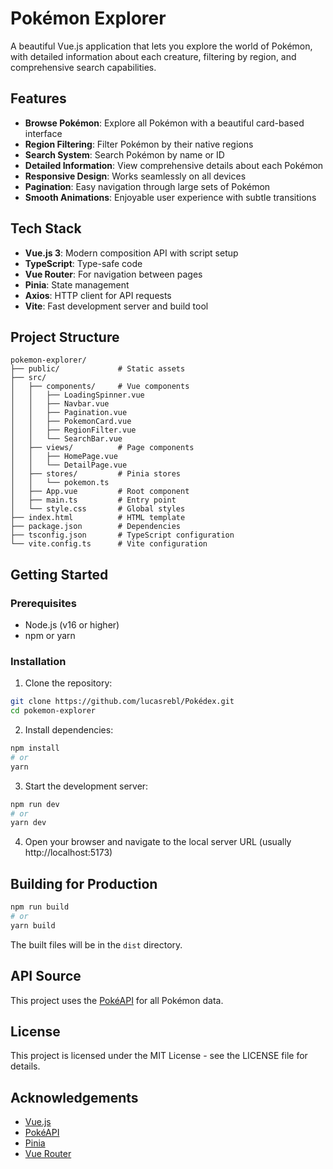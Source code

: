 # Pokémon Explorer

A beautiful Vue.js application that lets you explore the world of Pokémon, with detailed information about each creature, filtering by region, and comprehensive search capabilities.

## Features

- **Browse Pokémon**: Explore all Pokémon with a beautiful card-based interface
- **Region Filtering**: Filter Pokémon by their native regions
- **Search System**: Search Pokémon by name or ID
- **Detailed Information**: View comprehensive details about each Pokémon
- **Responsive Design**: Works seamlessly on all devices
- **Pagination**: Easy navigation through large sets of Pokémon
- **Smooth Animations**: Enjoyable user experience with subtle transitions

## Tech Stack

- **Vue.js 3**: Modern composition API with script setup
- **TypeScript**: Type-safe code
- **Vue Router**: For navigation between pages
- **Pinia**: State management
- **Axios**: HTTP client for API requests
- **Vite**: Fast development server and build tool

## Project Structure

```
pokemon-explorer/
├── public/             # Static assets
├── src/
│   ├── components/     # Vue components
│   │   ├── LoadingSpinner.vue
│   │   ├── Navbar.vue
│   │   ├── Pagination.vue
│   │   ├── PokemonCard.vue
│   │   ├── RegionFilter.vue
│   │   └── SearchBar.vue
│   ├── views/          # Page components
│   │   ├── HomePage.vue
│   │   └── DetailPage.vue
│   ├── stores/         # Pinia stores
│   │   └── pokemon.ts
│   ├── App.vue         # Root component
│   ├── main.ts         # Entry point
│   └── style.css       # Global styles
├── index.html          # HTML template
├── package.json        # Dependencies
├── tsconfig.json       # TypeScript configuration
└── vite.config.ts      # Vite configuration
```

## Getting Started

### Prerequisites

- Node.js (v16 or higher)
- npm or yarn

### Installation

1. Clone the repository:
```bash
git clone https://github.com/lucasrebl/Pokédex.git
cd pokemon-explorer
```

2. Install dependencies:
```bash
npm install
# or
yarn
```

3. Start the development server:
```bash
npm run dev
# or
yarn dev
```

4. Open your browser and navigate to the local server URL (usually http://localhost:5173)

## Building for Production

```bash
npm run build
# or
yarn build
```

The built files will be in the `dist` directory.

## API Source

This project uses the [PokéAPI](https://pokeapi.co/) for all Pokémon data.

## License

This project is licensed under the MIT License - see the LICENSE file for details.

## Acknowledgements

- [Vue.js](https://vuejs.org/)
- [PokéAPI](https://pokeapi.co/)
- [Pinia](https://pinia.vuejs.org/)
- [Vue Router](https://router.vuejs.org/)